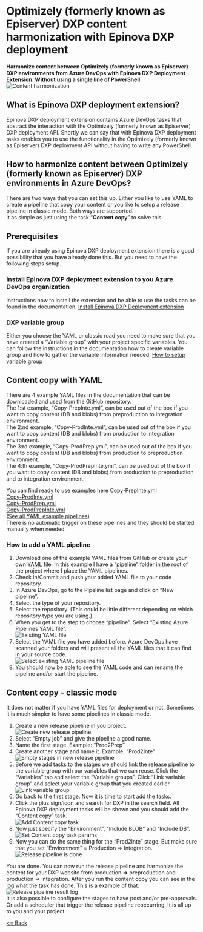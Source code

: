 # Optimizely (formerly known as Episerver) DXP content harmonization with Epinova DXP deployment #
**Harmonize content between Optimizely (formerly known as Episerver) DXP environments from Azure DevOps with Epinova DXP Deployment Extension. Without using a single line of PowerShell.**  
![Content harmonization](Images/ContentHarmonization/Intro_DxpContentSync.jpg)

## What is Epinova DXP deployment extension? ##
Epinova DXP deployment extension contains Azure DevOps tasks that abstract the interaction with the Optimizely (formerly known as Episerver) DXP deployment API. Shortly we can say that with Epinova DXP deployment tasks enables you to use the functionality in the Optimizely (formerly known as Episerver) DXP deployment API without having to write any PowerShell.  

## How to harmonize content between Optimizely (formerly known as Episerver) DXP environments in Azure DevOps? ##
There are two ways that you can set this up. Either you like to use YAML to create a pipeline that copy your content or you like to setup a release pipeline in classic mode. Both ways are supported.  
It as simple as just using the task “**Content copy**” to solve this.

## Prerequisites ##
If you are already using Epinova DXP deployment extension there is a good possibility that you have already done this. But you need to have the following steps setup.  

### Install Epinova DXP deployment extension to you Azure DevOps organization ###
Instructions how to install the extension and be able to use the tasks can be found in the documentation. [Install Epinova DXP Deployment extension](InstallDxpExtension.md)  

### DXP variable group ###
Either you choose the YAML or classic road you need to make sure that you have created a “Variable group” with your project specific variables. You can follow the instructions in the documentation how to create variable group and how to gather the variable information needed. [How to setup variable group](CreateVariableGroup.md)

## Content copy with YAML ##
There are 4 example YAML files in the documentation that can be downloaded and used from the GitHub repository.  
The 1:st example, “Copy-PrepInte.yml”, can be used out of the box if you want to copy content (DB and blobs) from preproduction to integration environment.  
The 2:nd example, “Copy-ProdInte.yml”, can be used out of the box if you want to copy content (DB and blobs) from production to integration environment.  
The 3:rd example, “Copy-ProdPrep.yml”, can be used out of the box if you want to copy content (DB and blobs) from production to preproduction environment.  
The 4:th example, “Copy-ProdPrepInte.yml”, can be used out of the box if you want to copy content (DB and blobs) from production to preproduction and to integration environment.  

You can find ready to use examples here
[Copy-PrepInte.yml](../Pipelines/Copy-PrepInte.yml)  
[Copy-ProdInte.yml](../Pipelines/Copy-ProdInte.yml)  
[Copy-ProdPrep.yml](../Pipelines/Copy-ProdPrep.yml)  
[Copy-ProdPrepInte.yml](../Pipelines/Copy-ProdPrepInte.yml)  
([See all YAML example pipelines](../Pipelines))  
There is no automatic trigger on these pipelines and they should be started manually when needed.  
### How to add a YAML pipeline ###
1.	Download one of the example YAML files from GitHub or create your own YAML file. In this example I have a “pipeline” folder in the root of the project where I place the YAML pipelines.
2.	Check in/Commit and push your added YAML file to your code repository.
3.	In Azure DevOps, go to the Pipeline list page and click on “New pipeline”.
4.	Select the type of your repository.
5.	Select the repository. (This could be little different depending on which repository type you are using.)
6.	When you get to the step to choose “pipeline”. Select “Existing Azure Pipelines YAML file”.  
![Existing YAML file](Images/ContentHarmonization/ExistingAzurePipelinesYamlFile.jpg)  
7.	Select the YAML file you have added before. Azure DevOps have scanned your folders and will present all the YAML files that it can find in your source code.  
![Select existing YAML pipeline file](Images/ContentHarmonization/SelectYamlFile.jpg)  
8.	You should now be able to see the YAML code and can rename the pipeline and/or start the pipeline.

## Content copy - classic mode ##
It does not matter if you have YAML files for deployment or not. Sometimes it is much simpler to have some pipelines in classic mode. 
1.	Create a new release pipeline in you project.  
![Create new release pipeline](Images/ContentHarmonization/CreateNewReleasePipeline.jpg)  
2.	Select “Empty job” and give the pipeline a good name.
3.	Name the first stage. Example: “Prod2Prep”
4.	Create another stage and name it. Example: “Prod2Inte”  
![Empty stages in new release pipeline](Images/ContentHarmonization/2_EmptyStages.jpg)  
5.	Before we add tasks to the stages we should link the release pipeline to the variable group with our variables that we can reuse. Click the “Variables” tab and select the “Variable groups”. Click “Link variable group” and select your variable group that you created earlier.  
![Link variable group](Images/ContentHarmonization/3_LinkVariableGroup.jpg)  
6.	Go back to the first stage. Now it is time to start add the tasks.
7.	Click the plus sign/icon and search for DXP in the search field. All Epinova DXP deployment tasks will be shown and you should add the “Content copy” task.  
![Add Content copy task](Images/ContentHarmonization/4_AddContentCopyTask.jpg)  
8.	Now just specify the “Environment”, “Include BLOB” and “Include DB”.  
![Set Content copy task params](Images/ContentHarmonization/5_SetContentCopyParams.jpg)  
9.	Now you can do the same thing for the “Prod2Inte” stage. But make sure that you set “Environment” = Production => Integration.  
![Release pipeline is done](Images/ContentHarmonization/7_ClassicResult.jpg)  
  



You are done. You can now run the release pipeline and harmonize the content for your DXP website from production => preproduction and production => integration. After you run the content copy you can see in the log what the task has done. This is a example of that:  
![Release pipeline result log](Images/ContentHarmonization/ContentCopyProgress_done.jpg)  
It is also possible to configure the stages to have post and/or pre-approvals. Or add a scheduler that trigger the release pipeline reoccurring. It is all up to you and your project.

  
[<= Back](../README.md)

